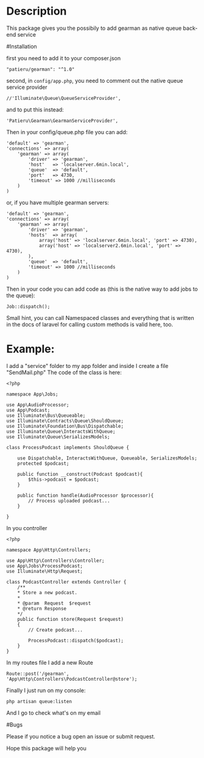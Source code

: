 # Description

This package gives you the possibily to add gearman as native queue back-end service

#Installation

first you need to add it to your composer.json

    "patieru/gearman": "^1.0"

second, in `config/app.php`, you need to comment out the native queue service provider

    //'Illuminate\Queue\QueueServiceProvider',

and to put this instead:

    'Patieru\Gearman\GearmanServiceProvider',

Then in your config/queue.php file you can add:

    'default' => 'gearman',
    'connections' => array(
        'gearman' => array(
            'driver' => 'gearman',
            'host'   => 'localserver.6min.local',
            'queue'  => 'default',
            'port'   => 4730,
            'timeout' => 1000 //milliseconds
        )
    )

or, if you have multiple gearman servers:

    'default' => 'gearman',
    'connections' => array(
        'gearman' => array(
            'driver' => 'gearman',
            'hosts'  => array(
                array('host' => 'localserver.6min.local', 'port' => 4730),
                array('host' => 'localserver2.6min.local', 'port' => 4730),
            ),
            'queue'  => 'default',
            'timeout' => 1000 //milliseconds
        )
    )

Then in your code you can add code as (this is the native way to add jobs to the queue):

    Job::dispatch();

Small hint, you can call Namespaced classes and everything that is written in the docs of laravel for calling custom methods is valid here, too.


# Example:

I add a "service" folder to my app folder and inside I create a file "SendMail.php"
The code of the class is here:

    <?php

    namespace App\Jobs;

    use App\AudioProcessor;
    use App\Podcast;
    use Illuminate\Bus\Queueable;
    use Illuminate\Contracts\Queue\ShouldQueue;
    use Illuminate\Foundation\Bus\Dispatchable;
    use Illuminate\Queue\InteractsWithQueue;
    use Illuminate\Queue\SerializesModels;

    class ProcessPodcast implements ShouldQueue {

        use Dispatchable, InteractsWithQueue, Queueable, SerializesModels;
        protected $podcast;

        public function __construct(Podcast $podcast){
            $this->podcast = $podcast;
        }

        public function handle(AudioProcessor $processor){
            // Process uploaded podcast...
        }

    }

In you controller

    <?php

    namespace App\Http\Controllers;

    use App\Http\Controllers\Controller;
    use App\Jobs\ProcessPodcast;
    use Illuminate\Http\Request;

    class PodcastController extends Controller {
        /**
        * Store a new podcast.
        *
        * @param  Request  $request
        * @return Response
        */
        public function store(Request $request)
        {
            // Create podcast...

            ProcessPodcast::dispatch($podcast);
        }
    }


In my routes file I add a new Route


    Route::post('/gearman', 'App\Http\Controllers\PodcastController@store');

Finally I just run on my console:

    php artisan queue:listen

And I go to check what's on my email

#Bugs

Please if you notice a bug open an issue or submit request. 

Hope this package will help you
